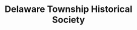 ---
layout: repo
title: "Delaware Township Historical Society"
id: 12617
permalink: repos/12617/
---